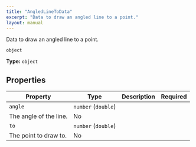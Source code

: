 ```yaml
---
title: "AngledLineToData"
excerpt: "Data to draw an angled line to a point."
layout: manual
---
```


Data to draw an angled line to a point.


`object`

**Type:** `object`





## Properties

| Property | Type | Description | Required |
|----------|------|-------------|----------|
| `angle` | `number` (`double`)
 | The angle of the line. | No |
| `to` | `number` (`double`)
 | The point to draw to. | No |


